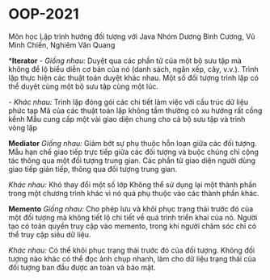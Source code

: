 # OOP-2021
Môn học Lập trình hướng đối tượng với Java Nhóm Dương Bình Cương, Vũ Minh Chiến, Nghiêm Văn Quang


***Iterator**
_- Giống nhau:_
Duyệt qua các phần tử của một bộ sưu tập mà không để lộ biểu diễn cơ bản của nó (danh sách, ngăn xếp, cây, v.v.).
Trình lặp thực hiện các thuật toán duyệt khác nhau. Một số đối tượng trình lặp có thể duyệt cùng một bộ sưu tập cùng một lúc.

_- Khác nhau:_
Trình lặp đóng gói các chi tiết làm việc với cấu trúc dữ liệu phức tạp
Mã của các thuật toán lặp không tầm thường có xu hướng rất cồng kềnh
Mẫu cung cấp một vài giao diện chung cho cả bộ sưu tập và trình vòng lặp

**Mediator**
_Giống nhau:_
Giảm bớt sự phụ thuộc hỗn loạn giữa các đối tượng. Mẫu hạn chế giao tiếp trực tiếp giữa các đối tượng và buộc chúng chỉ cộng tác thông qua một đối tượng trung gian.
Các phần tử giao diện người dùng giao tiếp gián tiếp, thông qua đối tượng trung gian.

_Khác nhau:_
Khó thay đổi một số lớp
Không thể sử dụng lại một thành phần trong một chương trình khác vì nó quá phụ thuộc vào các thành phần khác.

**Memento**
_Giống nhau:_
Cho phép lưu và khôi phục trạng thái trước đó của một đối tượng mà không tiết lộ chi tiết về quá trình triển khai của nó.
Người tạo có toàn quyền truy cập vào memento, trong khi người chăm sóc chỉ có thể truy cập siêu dữ liệu.

_Khác nhau:_
Có thể khôi phục trạng thái trước đó của đối tượng.
Không đối tượng nào khác có thể đọc ảnh chụp nhanh, làm cho dữ liệu trạng thái của đối tượng ban đầu được an toàn và bảo mật.
